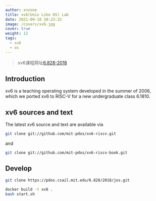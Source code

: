 ```yaml
---
author: xnzone
title: xv6(Unix Like OS) Lab
date: 2021-09-10 10:23:32
image: /covers/xv6.jpg
cover: true
weight: 12
tags:
  - xv6
  - os
---
```


>xv6课程网址[6.828-2018](https://pdos.csail.mit.edu/6.828/2018/)

## Introduction
xv6 is a teaching operating system developed in the summer of 2006, which we ported xv6 to RISC-V for a new undergraduate class 6.1810.

## xv6 sources and text

The latest xv6 source and text are available via
```bash
git clone git://github.com/mit-pdos/xv6-riscv.git
```

and

```bash
git clone git://github.com/mit-pdos/xv6-riscv-book.git
```

## Develop
```bash
git clone https://pdos.csail.mit.edu/6.828/2018/jos.git
```

```bash
docker build -t xv6 . 
bash start.sh
```